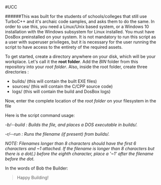 #UCC

######This was built for the students of schools/colleges that still use TurboC++ and it's archaic code samples, and asks them to do the same. In order to use this, you need a Linux/Unix based system, or a Windows 10 installation with the Windows subsystem for Linux installed. You must have DosBox preinstalled on your system. It is not mandatory to run this script as a user with superuser privileges, but it is necessary for the user running the script to have access to the entirety of the required assets.

To get started, create a directory anywhere on your disk, which will be your workplace. Let's call it the **root folder**. Add the *BIN* folder from this repository into your *root folder*. Also, inside the root folder, create three directories : 

- builds/ (this will contain the built EXE files)
- sources/ (this will contain the C/CPP source code)
- logs/ (this will contain the build and DosBox logs)

Now, enter the complete location of the *root folder* on your filesystem in the file

Here is the script command usage:

*-b/--build <filename> : Builds the file, and places a DOS executable in builds/.*

*-r/--run <filename> : Runs the filename (if present) from builds/.*

*NOTE: Filenames longer than 8 characters should have the first 6 characters and ~1 attached. If the filename is longer than 8 characters but there is a dot(.) before the eighth character, place a '~1' after the filename before the dot.*

In the words of Bob the Builder:
> Happy Building!
